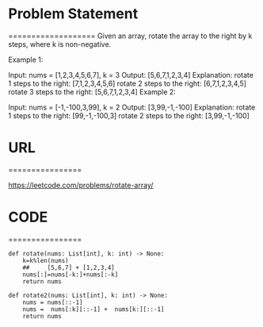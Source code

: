 

# Problem Statement
===================
Given an array, rotate the array to the right by k steps, where k is non-negative.

 

Example 1:

Input: nums = [1,2,3,4,5,6,7], k = 3
Output: [5,6,7,1,2,3,4]
Explanation:
rotate 1 steps to the right: [7,1,2,3,4,5,6]
rotate 2 steps to the right: [6,7,1,2,3,4,5]
rotate 3 steps to the right: [5,6,7,1,2,3,4]
Example 2:

Input: nums = [-1,-100,3,99], k = 2
Output: [3,99,-1,-100]
Explanation: 
rotate 1 steps to the right: [99,-1,-100,3]
rotate 2 steps to the right: [3,99,-1,-100]

# URL
================

https://leetcode.com/problems/rotate-array/

# CODE
================

```
def rotate(nums: List[int], k: int) -> None:
    k=k%len(nums)
    ##     [5,6,7] + [1,2,3,4]
    nums[:]=nums[-k:]+nums[:-k]
    return nums

def rotate2(nums: List[int], k: int) -> None:
    nums = nums[::-1]
    nums =  nums[:k][::-1] +  nums[k:][::-1]
    return nums
```